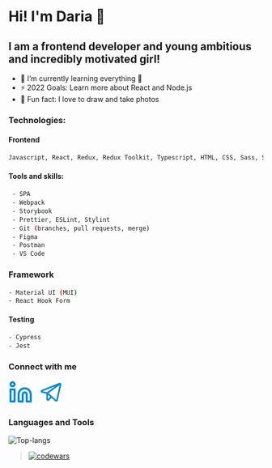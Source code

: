 # Hi! I'm Daria 👋

## I am a frontend developer and young ambitious and incredibly motivated girl!

- 🔭 I’m currently learning everything 🤣
- ⚡ 2022 Goals: Learn more about React and Node.js
- 🌱 Fun fact: I love to draw and take photos

### Technologies:
#### Frontend
``` bash
Javascript, React, Redux, Redux Toolkit, Typescript, HTML, CSS, Sass, SCSS
```

#### Tools and skills:
``` bash
 - SPA
 - Webpack
 - Storybook
 - Prettier, ESLint, Stylint
 - Git (branches, pull requests, merge)
 - Figma
 - Postman
 - VS Code
```

### Framework
``` bash
- Material UI (MUI)
- React Hook Form
```

#### Testing
``` bash
- Cypress
- Jest
```

### Connect with me
[![linkedin](./img/linkedin.svg)](https://www.linkedin.com/in/daria-bannaia-97822a253/)
&nbsp;
[![telegram](./img/telegram.svg)](https://t.me/dari_bnnn)

### Languages and Tools

![Top-langs](https://github-readme-stats.vercel.app/api/top-langs/?username=daria-bnn&layout=compact)

> [![codewars](https://www.codewars.com/users/daria_bnn/badges/small)](https://www.codewars.com/users/daria_bnn)

